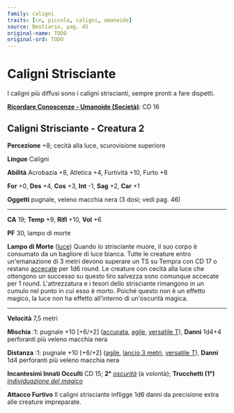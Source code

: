 ```yaml
---
family: caligni
traits: [cn, piccola, caligni, umanoide]
source: Bestiario, pag. 45
original-name: TODO
original-srd: TODO
---
```


# Caligni Strisciante

I caligni più diffusi sono i caligni striscianti, sempre pronti a fare dispetti.

**[Ricordare Conoscenze - Umanoide (Società)](/azioni/abilita/ricordare-conoscenze)**:
CD 16

## Caligni Strisciante - Creatura 2

**Percezione** +8; cecità alla luce, scurovisione superiore

**Lingue** Caligni

**Abilità** Acrobazia +8, Atletica +4, Furtività +10, Furto +8

**For** +0, **Des** +4, **Cos** +3, **Int** -1, **Sag** +2, **Car** +1

**Oggetti** pugnale, veleno macchia nera (3 dosi; vedi pag. 46)

---

**CA** 19; **Temp** +9, **Rifl** +10, **Vol** +6

**PF** 30, lampo di morte

**Lampo di Morte** ([luce](/tratti/luce)) Quando lo strisciante muore, il suo
corpo è consumato da un bagliore di luce bianca. Tutte le creature entro
un'emanazione di 3 metri devono superare un TS su Tempra con CD 17 o restano
[accecate](/condizioni/accecato) per 1d6 round. Le creature con cecità alla luce
che ottengono un successo su questo tiro salvezza sono comunque accecate per 1
round. L'attrezzatura e i tesori dello strisciante rimangono in un cumulo nel
punto in cui esso è morto. Poiché questo non è un effetto magico, la luce non ha
effetto all'interno di un'oscurità magica.

---

**Velocità** 7,5 metri

**Mischia** :1: pugnale +10 \[+6/+2] ([accurata](/tratti/accurata),
[agile](/tratti/agile), [versatile T](/tratti/versatile)), **Danni** 1d4+4
perforanti più veleno macchia nera

**Distanza** :1: pugnale +10 \[+6/+2] ([agile](/tratti/agile),
[lancio 3 metri](/tratti/lancio), [versatile T](/tratti/versatile)), **Danni**
1d4 perforanti più veleno macchia nera

**Incantesimi Innati Occulti** CD 15; **2°** _[oscurità](/incantesimi/oscurita)_
(a volontà); **Trucchetti (1°)**
_[individuazione del magico](/incantesimi/individuazione-del-magico)_

**Attacco Furtivo** Il caligni strisciante infligge 1d6 danni da precisione
extra alle creature impreparate.
